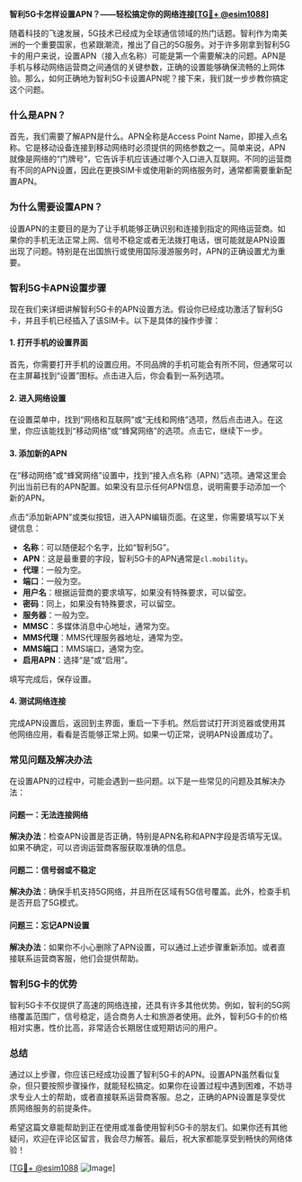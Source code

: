 **智利5G卡怎样设置APN？——轻松搞定你的网络连接[[TG💪+ @esim1088](https://t.me/s/esim1088)]**

随着科技的飞速发展，5G技术已经成为全球通信领域的热门话题。智利作为南美洲的一个重要国家，也紧跟潮流，推出了自己的5G服务。对于许多刚拿到智利5G卡的用户来说，设置APN（接入点名称）可能是第一个需要解决的问题。APN是手机与移动网络运营商之间通信的关键参数，正确的设置能够确保流畅的上网体验。那么，如何正确地为智利5G卡设置APN呢？接下来，我们就一步步教你搞定这个问题。

### **什么是APN？**

首先，我们需要了解APN是什么。APN全称是Access Point Name，即接入点名称。它是移动设备连接到移动网络时必须提供的网络参数之一。简单来说，APN就像是网络的“门牌号”，它告诉手机应该通过哪个入口进入互联网。不同的运营商有不同的APN设置，因此在更换SIM卡或使用新的网络服务时，通常都需要重新配置APN。

### **为什么需要设置APN？**

设置APN的主要目的是为了让手机能够正确识别和连接到指定的网络运营商。如果你的手机无法正常上网、信号不稳定或者无法拨打电话，很可能就是APN设置出现了问题。特别是在出国旅行或使用国际漫游服务时，APN的正确设置尤为重要。

### **智利5G卡APN设置步骤**

现在我们来详细讲解智利5G卡的APN设置方法。假设你已经成功激活了智利5G卡，并且手机已经插入了该SIM卡。以下是具体的操作步骤：

#### **1. 打开手机的设置界面**

首先，你需要打开手机的设置应用。不同品牌的手机可能会有所不同，但通常可以在主屏幕找到“设置”图标。点击进入后，你会看到一系列选项。

#### **2. 进入网络设置**

在设置菜单中，找到“网络和互联网”或“无线和网络”选项，然后点击进入。在这里，你应该能找到“移动网络”或“蜂窝网络”的选项。点击它，继续下一步。

#### **3. 添加新的APN**

在“移动网络”或“蜂窝网络”设置中，找到“接入点名称（APN）”选项。通常这里会列出当前已有的APN配置。如果没有显示任何APN信息，说明需要手动添加一个新的APN。

点击“添加新APN”或类似按钮，进入APN编辑页面。在这里，你需要填写以下关键信息：

- **名称**：可以随便起个名字，比如“智利5G”。
- **APN**：这是最重要的字段，智利5G卡的APN通常是`cl.mobility`。
- **代理**：一般为空。
- **端口**：一般为空。
- **用户名**：根据运营商的要求填写，如果没有特殊要求，可以留空。
- **密码**：同上，如果没有特殊要求，可以留空。
- **服务器**：一般为空。
- **MMSC**：多媒体消息中心地址，通常为空。
- **MMS代理**：MMS代理服务器地址，通常为空。
- **MMS端口**：MMS端口，通常为空。
- **启用APN**：选择“是”或“启用”。

填写完成后，保存设置。

#### **4. 测试网络连接**

完成APN设置后，返回到主界面，重启一下手机。然后尝试打开浏览器或使用其他网络应用，看看是否能够正常上网。如果一切正常，说明APN设置成功了。

### **常见问题及解决办法**

在设置APN的过程中，可能会遇到一些问题。以下是一些常见的问题及其解决办法：

#### **问题一：无法连接网络**

**解决办法**：检查APN设置是否正确，特别是APN名称和APN字段是否填写无误。如果不确定，可以咨询运营商客服获取准确的信息。

#### **问题二：信号弱或不稳定**

**解决办法**：确保手机支持5G网络，并且所在区域有5G信号覆盖。此外，检查手机是否开启了5G模式。

#### **问题三：忘记APN设置**

**解决办法**：如果你不小心删除了APN设置，可以通过上述步骤重新添加。或者直接联系运营商客服，他们会提供帮助。

### **智利5G卡的优势**

智利5G卡不仅提供了高速的网络连接，还具有许多其他优势。例如，智利的5G网络覆盖范围广，信号稳定，适合商务人士和旅游者使用。此外，智利5G卡的价格相对实惠，性价比高，非常适合长期居住或短期访问的用户。

### **总结**

通过以上步骤，你应该已经成功设置了智利5G卡的APN。设置APN虽然看似复杂，但只要按照步骤操作，就能轻松搞定。如果你在设置过程中遇到困难，不妨寻求专业人士的帮助，或者直接联系运营商客服。总之，正确的APN设置是享受优质网络服务的前提条件。

希望这篇文章能帮助到正在使用或准备使用智利5G卡的朋友们。如果你还有其他疑问，欢迎在评论区留言，我会尽力解答。最后，祝大家都能享受到畅快的网络体验！

[[TG💪+ @esim1088](https://t.me/s/esim1088) ![Image](https://i.postimg.cc/4NQfJmqS/Snipaste-2025-05-13-00-14-12.png)]